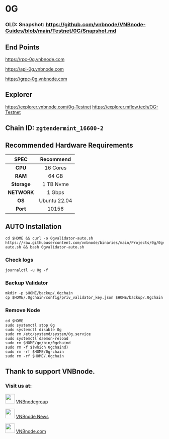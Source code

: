 # 0G

### OLD: Snapshot: https://github.com/vnbnode/VNBnode-Guides/blob/main/Testnet/0G/Snapshot.md

## End Points

https://rpc-0g.vnbnode.com

https://api-0g.vnbnode.com

https://grpc-0g.vnbnode.com

## Explorer

https://explorer.vnbnode.com/0g-Testnet
https://explorer.mflow.tech/OG-Testnet

## Chain ID: `zgtendermint_16600-2`

## Recommended Hardware Requirements

|   SPEC      |       Recommend          |
| :---------: | :-----------------------:|
|   **CPU**   |        16 Cores           |
|   **RAM**   |        64 GB             |
| **Storage** |        1 TB Nvme         |
| **NETWORK** |        1 Gbps            |
|   **OS**    |        Ubuntu 22.04      |
|   **Port**  |        10156             | 

## AUTO Installation
```
cd $HOME && curl -o 0gvalidator-auto.sh https://raw.githubusercontent.com/vnbnode/binaries/main/Projects/0g/0gvalidator-auto.sh && bash 0gvalidator-auto.sh
```
### Check logs
```
journalctl -u 0g -f
```

### Backup Validator
```
mkdir -p $HOME/backup/.0gchain
cp $HOME/.0gchain/config/priv_validator_key.json $HOME/backup/.0gchain
```

### Remove Node
```
cd $HOME
sudo systemctl stop 0g
sudo systemctl disable 0g
sudo rm /etc/systemd/system/0g.service
sudo systemctl daemon-reload
sudo rm $HOME/go/bin/0gchaind
sudo rm -f $(which 0gchaind)
sudo rm -rf $HOME/0g-chain
sudo rm -rf $HOME/.0gchain
```

## Thank to support VNBnode.
### Visit us at:

<img src="https://user-images.githubusercontent.com/50621007/183283867-56b4d69f-bc6e-4939-b00a-72aa019d1aea.png" width="30"/> <a href="https://t.me/VNBnodegroup" target="_blank">VNBnodegroup</a>

<img src="https://user-images.githubusercontent.com/50621007/183283867-56b4d69f-bc6e-4939-b00a-72aa019d1aea.png" width="30"/> <a href="https://t.me/Vnbnode" target="_blank">VNBnode News</a>

<img src="https://github.com/vnbnode/binaries/blob/main/Logo/VNBnode.jpg" width="30"/> <a href="https://VNBnode.com" target="_blank">VNBnode.com</a>
